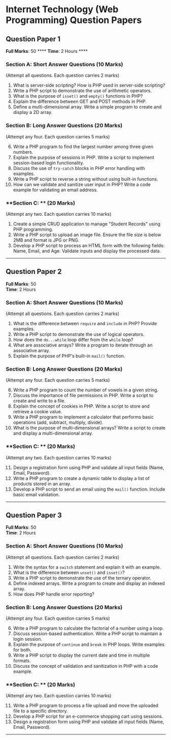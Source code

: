 # Internet Technology (Web Programming) Question Papers  


## **Question Paper 1**  

**Full Marks**: 50  ****
**Time**: 2 Hours  ****

### **Section A: Short Answer Questions** (10 Marks)  
(Attempt all questions. Each question carries 2 marks)  

1. What is server-side scripting? How is PHP used in server-side scripting?  
2. Write a PHP script to demonstrate the use of arithmetic operators.  
3. What is the purpose of `isset()` and `empty()` functions in PHP?  
4. Explain the difference between GET and POST methods in PHP.  
5. Define a multi-dimensional array. Write a simple program to create and display a 2D array.  

### **Section B: Long Answer Questions** (20 Marks)  
(Attempt any four. Each question carries 5 marks)  

6. Write a PHP program to find the largest number among three given numbers.  
7. Explain the purpose of sessions in PHP. Write a script to implement session-based login functionality.  
8. Discuss the use of `try-catch` blocks in PHP error handling with examples.  
9. Write a PHP script to reverse a string without using built-in functions.  
10. How can we validate and sanitize user input in PHP? Write a code example for validating an email address.  

### **Section C: ** (20 Marks)  
(Attempt any two. Each question carries 10 marks)  

1.  Create a simple CRUD application to manage "Student Records" using PHP programming.  
2.  Write a PHP script to upload an image file. Ensure the file size is below 2MB and format is JPG or PNG.  
3.  Develop a PHP script to process an HTML form with the following fields: Name, Email, and Age. Validate inputs and display the processed data.  

---

## **Question Paper 2**  

**Full Marks**: 50  
**Time**: 2 Hours  

### **Section A: Short Answer Questions** (10 Marks)  
(Attempt all questions. Each question carries 2 marks)  

1. What is the difference between `require` and `include` in PHP? Provide examples.  
2. Write a PHP script to demonstrate the use of logical operators.  
3. How does the `do...while` loop differ from the `while` loop?  
4. What are associative arrays? Write a program to iterate through an associative array.  
5. Explain the purpose of PHP's built-in `mail()` function.  

### **Section B: Long Answer Questions** (20 Marks)  
(Attempt any four. Each question carries 5 marks)  

6. Write a PHP program to count the number of vowels in a given string.  
7. Discuss the importance of file permissions in PHP. Write a script to create and write to a file.  
8. Explain the concept of cookies in PHP. Write a script to store and retrieve a cookie value.  
9. Write a PHP program to implement a calculator that performs basic operations (add, subtract, multiply, divide).  
10. What is the purpose of multi-dimensional arrays? Write a script to create and display a multi-dimensional array.  

### **Section C: ** (20 Marks)  
(Attempt any two. Each question carries 10 marks)  

11. Design a registration form using PHP and validate all input fields (Name, Email, Password).  
12. Write a PHP program to create a dynamic table to display a list of products stored in an array.  
13. Develop a PHP script to send an email using the `mail()` function. Include basic email validation.  

---

## **Question Paper 3**  

**Full Marks**: 50  
**Time**: 2 Hours  

### **Section A: Short Answer Questions** (10 Marks)  
(Attempt all questions. Each question carries 2 marks)  

1. Write the syntax for a `switch` statement and explain it with an example.  
2. What is the difference between `unset()` and `isset()`?  
3. Write a PHP script to demonstrate the use of the ternary operator.  
4. Define indexed arrays. Write a program to create and display an indexed array.  
5. How does PHP handle error reporting?  

### **Section B: Long Answer Questions** (20 Marks)  
(Attempt any four. Each question carries 5 marks)  

6. Write a PHP program to calculate the factorial of a number using a loop.  
7. Discuss session-based authentication. Write a PHP script to maintain a login session.  
8. Explain the purpose of `continue` and `break` in PHP loops. Write examples for both.  
9. Write a PHP script to display the current date and time in multiple formats.  
10. Discuss the concept of validation and sanitization in PHP with a code example.  

### **Section C: ** (20 Marks)  
(Attempt any two. Each question carries 10 marks)  

11. Write a PHP program to process a file upload and move the uploaded file to a specific directory.  
12. Develop a PHP script for an e-commerce shopping cart using sessions.  
13. Design a registration form using PHP and validate all input fields (Name, Email, Password).  

---
